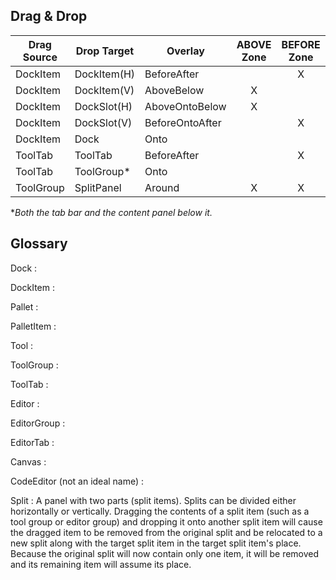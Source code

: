 ## Drag & Drop

| Drag Source | Drop Target | Overlay         | ABOVE Zone | BEFORE Zone | ONTO Zone | AFTER Zone | BELOW Zone |
|-------------|-------------|-----------------|:----------:|:-----------:|:---------:|:----------:|:----------:|
| DockItem    | DockItem(H) | BeforeAfter     |            |      X      |           |     X      |            |
| DockItem    | DockItem(V) | AboveBelow      |     X      |             |           |            |     X      |
| DockItem    | DockSlot(H) | AboveOntoBelow  |     X      |             |     X     |            |     X      |
| DockItem    | DockSlot(V) | BeforeOntoAfter |            |      X      |     X     |     X      |            |
| DockItem    | Dock        | Onto            |            |             |     X     |            |            |
| ToolTab     | ToolTab     | BeforeAfter     |            |      X      |           |     X      |            |
| ToolTab     | ToolGroup*  | Onto            |            |             |     X     |            |            |
| ToolGroup   | SplitPanel  | Around          |     X      |      X      |           |     X      |     X      |
**Both the tab bar and the content panel below it.* 

## Glossary

Dock
: 

DockItem
: 

Pallet
: 

PalletItem
: 

Tool
: 

ToolGroup
: 

ToolTab
: 

Editor
: 

EditorGroup
: 

EditorTab
: 

Canvas
: 

CodeEditor (not an ideal name)
: 

Split
: A panel with two parts (split items). Splits can be divided either horizontally or vertically. Dragging the contents of a split item (such as a tool group or editor group) and dropping it onto another split item will cause the dragged item to be removed from the original split and be relocated to a new split along with the target split item in the target split item's place. Because the original split will now contain only one item, it will be removed and its remaining item will assume its place.
